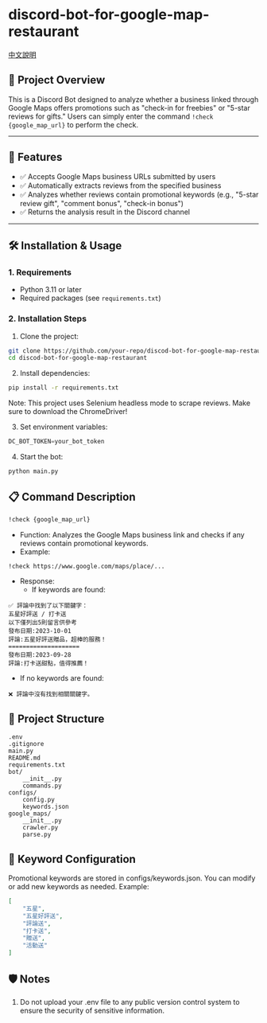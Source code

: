 # discord-bot-for-google-map-restaurant
[中文說明](/documents/README_zh_TW.md)

## 📌 Project Overview

This is a Discord Bot designed to analyze whether a business linked through Google Maps offers promotions such as "check-in for freebies" or "5-star reviews for gifts." Users can simply enter the command `!check {google_map_url}` to perform the check.

---

## 🚀 Features

- ✅ Accepts Google Maps business URLs submitted by users
- ✅ Automatically extracts reviews from the specified business
- ✅ Analyzes whether reviews contain promotional keywords (e.g., "5-star review gift", "comment bonus", "check-in bonus")
- ✅ Returns the analysis result in the Discord channel

---

## 🛠️ Installation & Usage

### 1. Requirements
- Python 3.11 or later
- Required packages (see `requirements.txt`)

### 2. Installation Steps
1. Clone the project:
```bash
git clone https://github.com/your-repo/discod-bot-for-google-map-restaurant.git
cd discod-bot-for-google-map-restaurant
```

2. Install dependencies:
```bash
pip install -r requirements.txt
```

Note: This project uses Selenium headless mode to scrape reviews. Make sure to download the ChromeDriver!

3. Set environment variables:
```python
DC_BOT_TOKEN=your_bot_token
```

4. Start the bot:
```bash
python main.py
```

## 📋 Command Description
```bash
!check {google_map_url}
```
- Function: Analyzes the Google Maps business link and checks if any reviews contain promotional keywords.
- Example:
```bash
!check https://www.google.com/maps/place/...
```
- Response:
  - If keywords are found:
```
✅ 評論中找到了以下關鍵字：
五星好評送 / 打卡送
以下僅列出5則留言供參考
發布日期:2023-10-01
評論:五星好評送贈品，超棒的服務！
====================
發布日期:2023-09-28
評論:打卡送甜點，值得推薦！
```
  - If no keywords are found:
```
❌ 評論中沒有找到相關關鍵字。
```

## 📂 Project Structure
```
.env
.gitignore
main.py
README.md
requirements.txt
bot/
    __init__.py
    commands.py
configs/
    config.py
    keywords.json
google_maps/
    __init__.py
    crawler.py
    parse.py
```

## 🔑 Keyword Configuration
Promotional keywords are stored in configs/keywords.json. You can modify or add new keywords as needed. Example:

```json
[
    "五星",
    "五星好評送",
    "評論送",
    "打卡送",
    "贈送",
    "活動送"
]
```

## 🛡️ Notes
1. Do not upload your .env file to any public version control system to ensure the security of sensitive information.





